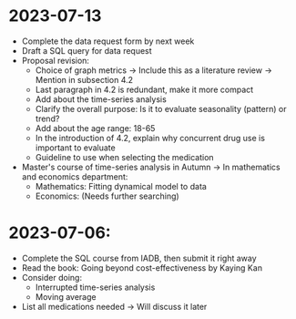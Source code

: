 # 2023-07-13

- Complete the data request form by next week
- Draft a SQL query for data request
- Proposal revision:
  - Choice of graph metrics $\to$ Include this as a literature review $\to$ Mention in subsection 4.2
  - Last paragraph in 4.2 is redundant, make it more compact
  - Add about the time-series analysis
  - Clarify the overall purpose: Is it to evaluate seasonality (pattern) or trend?
  - Add about the age range: 18-65
  - In the introduction of 4.2, explain why concurrent drug use is important to evaluate
  - Guideline to use when selecting the medication
- Master's course of time-series analysis in Autumn $\to$ In mathematics and economics department:
  - Mathematics: Fitting dynamical model to data
  - Economics: (Needs further searching)

# 2023-07-06:

- Complete the SQL course from IADB, then submit it right away
- Read the book: Going beyond cost-effectiveness by Kaying Kan
- Consider doing:
  - Interrupted time-series analysis
  - Moving average
- List all medications needed  $\to$ Will discuss it later
